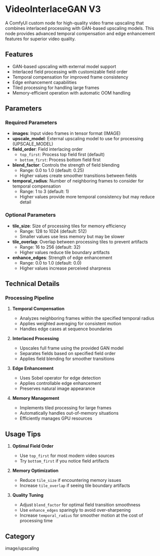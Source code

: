 # VideoInterlaceGAN V3

A ComfyUI custom node for high-quality video frame upscaling that combines interlaced processing with GAN-based upscaling models. This node provides advanced temporal compensation and edge enhancement features for superior video quality.

## Features

- GAN-based upscaling with external model support
- Interlaced field processing with customizable field order
- Temporal compensation for improved frame consistency
- Edge enhancement capabilities
- Tiled processing for handling large frames
- Memory-efficient operation with automatic OOM handling

## Parameters

### Required Parameters

- **images**: Input video frames in tensor format (IMAGE)
- **upscale_model**: External upscaling model to use for processing (UPSCALE_MODEL)
- **field_order**: Field interlacing order
  - `top_first`: Process top field first (default)
  - `bottom_first`: Process bottom field first
- **blend_factor**: Controls the strength of field blending
  - Range: 0.0 to 1.0 (default: 0.25)
  - Higher values create smoother transitions between fields
- **temporal_radius**: Number of neighboring frames to consider for temporal compensation
  - Range: 1 to 3 (default: 1)
  - Higher values provide more temporal consistency but may reduce detail

### Optional Parameters

- **tile_size**: Size of processing tiles for memory efficiency
  - Range: 128 to 1024 (default: 512)
  - Smaller values use less memory but may be slower
- **tile_overlap**: Overlap between processing tiles to prevent artifacts
  - Range: 16 to 256 (default: 32)
  - Higher values reduce tile boundary artifacts
- **enhance_edges**: Strength of edge enhancement
  - Range: 0.0 to 1.0 (default: 0.0)
  - Higher values increase perceived sharpness

## Technical Details

### Processing Pipeline

1. **Temporal Compensation**
   - Analyzes neighboring frames within the specified temporal radius
   - Applies weighted averaging for consistent motion
   - Handles edge cases at sequence boundaries

2. **Interlaced Processing**
   - Upscales full frame using the provided GAN model
   - Separates fields based on specified field order
   - Applies field blending for smoother transitions

3. **Edge Enhancement**
   - Uses Sobel operator for edge detection
   - Applies controllable edge enhancement
   - Preserves natural image appearance

4. **Memory Management**
   - Implements tiled processing for large frames
   - Automatically handles out-of-memory situations
   - Efficiently manages GPU resources

## Usage Tips

1. **Optimal Field Order**
   - Use `top_first` for most modern video sources
   - Try `bottom_first` if you notice field artifacts

2. **Memory Optimization**
   - Reduce `tile_size` if encountering memory issues
   - Increase `tile_overlap` if seeing tile boundary artifacts

3. **Quality Tuning**
   - Adjust `blend_factor` for optimal field transition smoothness
   - Use `enhance_edges` sparingly to avoid over-sharpening
   - Increase `temporal_radius` for smoother motion at the cost of processing time

## Category
image/upscaling
